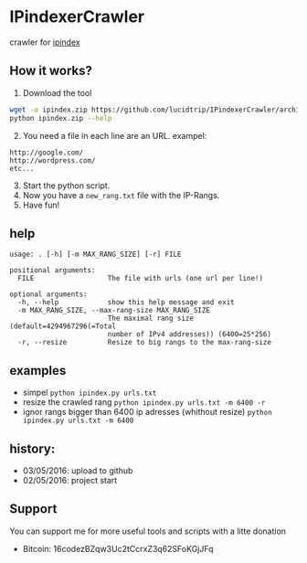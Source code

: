# IPindexerCrawler

crawler for [ipindex](http://ipindex.dihe.de/index.php)

## How it works?
1. Download the tool
```bash
wget -o ipindex.zip https://github.com/lucidtrip/IPindexerCrawler/archive/master.zip
python ipindex.zip --help
```
2. You need a file in each line are an URL.
exampel:
```text
http://google.com/
http://wordpress.com/
etc...
```
3. Start the python script.
4. Now you have a `new_rang.txt` file with the IP-Rangs.
5. Have fun!

## help
```
usage: . [-h] [-m MAX_RANG_SIZE] [-r] FILE

positional arguments:
  FILE                  The file with urls (one url per line!)

optional arguments:
  -h, --help            show this help message and exit
  -m MAX_RANG_SIZE, --max-rang-size MAX_RANG_SIZE
                        The maximal rang size (default=4294967296(=Total
                        number of IPv4 addresses)) (6400=25*256)
  -r, --resize          Resize to big rangs to the max-rang-size
```

## examples
- simpel
```python ipindex.py urls.txt```
- resize the crawled rang
```python ipindex.py urls.txt -m 6400 -r```
- ignor rangs bigger than 6400 ip adresses (whithout resize)
```python ipindex.py urls.txt -m 6400```

## history:
- 03/05/2016: upload to github
- 02/05/2016: project start

## Support
You can support me for more useful tools and scripts with a litte donation
* Bitcoin: 16codezBZqw3Uc2tCcrxZ3q62SFoKGjJFq
